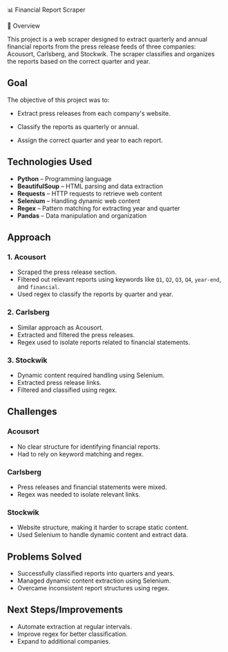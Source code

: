 📊 Financial Report Scraper

🚀 Overview

This project is a web scraper designed to extract quarterly and annual financial reports from the press release feeds of three companies: Acousort, Carlsberg, and Stockwik. The scraper classifies and organizes the reports based on the correct quarter and year.

## Goal
The objective of this project was to:

- Extract press releases from each company's website.

- Classify the reports as quarterly or annual.

- Assign the correct quarter and year to each report.

## Technologies Used
- **Python** – Programming language
- **BeautifulSoup** – HTML parsing and data extraction
- **Requests** – HTTP requests to retrieve web content
- **Selenium** – Handling dynamic web content
- **Regex** – Pattern matching for extracting year and quarter
- **Pandas** – Data manipulation and organization

## Approach
### 1. **Acousort**
- Scraped the press release section.
- Filtered out relevant reports using keywords like `Q1`, `Q2`, `Q3`, `Q4`, `year-end`, and `financial`.
- Used regex to classify the reports by quarter and year.

### 2. **Carlsberg**
- Similar approach as Acousort.
- Extracted and filtered the press releases.
- Regex used to isolate reports related to financial statements.

### 3. **Stockwik**
- Dynamic content required handling using Selenium.
- Extracted press release links.
- Filtered and classified using regex.

## Challenges
###  **Acousort**
- No clear structure for identifying financial reports.
- Had to rely on keyword matching and regex.

### **Carlsberg**
- Press releases and financial statements were mixed.
- Regex was needed to isolate relevant links.

### **Stockwik**
- Website structure, making it harder to scrape static content.
- Used Selenium to handle dynamic content and extract data.

## Problems Solved
- Successfully classified reports into quarters and years.
- Managed dynamic content extraction using Selenium.
- Overcame inconsistent report structures using regex.

## Next Steps/Improvements
- Automate extraction at regular intervals.
- Improve regex for better classification.
- Expand to additional companies.


